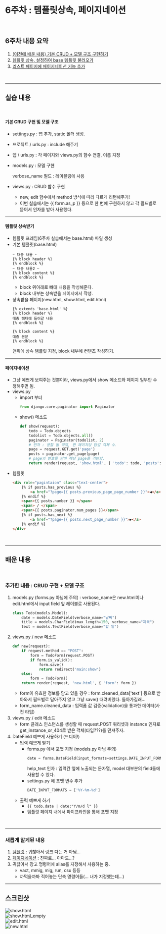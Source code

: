 # 6주차 : 템플릿상속, 페이지네이션
</br>

## 6주차 내용 요약
1. [(이전에 배운 내용) 기본 CRUD + 모델 구조 구현하기](#기본-CRUD-구현-및-모델-구조)
2. [템플릿 상속, 설정하여 base 템플릿 불러오기](#템플릿-상속받기)
3. [리스트 페이지에 페이지네이션 기능 추가](#페이지네이션)  
</br>

* * *

## **실습 내용**
</BR>

#### **기본 CRUD 구현 및 모델 구조**
   - settings.py : 앱 추가, static 폴더 생성.
   - 프로젝트 / urls.py : include 해주기
   - 앱 / urls.py : 각 페이지와 views.py의 함수 연결, 이름 지정
   - models.py : 모델 구현
        
        verbose_name 필드 : 레이블링에 사용
   - views.py : CRUD 함수 구현
     - new, edit 함수에서 method 방식에 따라 다르게 리턴해주기!
     - 이번 실습에서는 {{ form.as_p }} 등으로 한 번에 구현하지 않고 각 필드별로 뜯어서 인자를 받아 사용했다.
* * *
#### **템플릿 상속받기**
   - 템플릿 프레임(6주차 실습에서는 base.html) 파일 생성
   - 기본 템플릿(base.html)
        ``` html5
        ~ 대충 내용 ~
        {% block header %}
        {% endblock %}
        ~ 대충 내용2 ~
        {% block content %}
        {% endblock %}
        ```
      - block 위아래로 뼈대 내용을 작성해준다.
      - block 내부는 상속받을 페이지에서 작성.
   - 상속받을 페이지(new.html, show.html, edit.html)
        ``` html5
        {% extends 'base.html' %}
        {% block header %}
        대충 헤더에 들어갈 내용
        {% endblock %}

        {% block content %}
        대충 본문
        {% endblock %}
        ```
        맨위에 상속 템플릿 지정, block 내부에 컨텐츠 작성하기.
* * * 
#### **페이지네이션**
   - 그냥 예쁘게 보여주는 것뿐이라, views.py에서 show 메소드와 페이지 일부만 수정해주면 됨.
   - views.py
     - import 부터
        ``` python
        from django.core.paginator import Paginator
        ```
      - show() 메소드
        ``` python
        def show(request):
            todo = Todo.objects
            todolist = Todo.objects.all()
            paginator = Paginator(todolist, 2)
            # 인자 : 분할 될 객체, 한 페이지당 담길 객체 수.
            page = request.GET.get('page')
            posts = paginator.get_page(page)
            # page의 번호를 받아 해당 page를 리턴함.
            return render(request, 'show.html', { 'todo': todo, 'posts': posts })
        ```
   - 템플릿
        ``` html
        <div role="pagintaion" class="text-center">
            {% if posts.has_previous %}
                <a href="?page={{ posts.previous_page_page_number }}">◀</a>
            {% endif %}
            <span>{{ posts.number }} </span>
            <span> / </span>
            <span>{{ posts.paginator.num_pages }}</span>
            {% if posts.has_next %}
                <a href="?page={{ posts.next_page_number }}">▶</a>
            {% endif %}
        </div> 
        ``` 
</BR>

* * *
## **배운 내용**
</BR>

### **추가한 내용 : CRUD 구현 + 모델 구조**
   1. models.py (forms.py 아님에 주의) : verbose_name은 new.html이나 edit.html에서 input field 앞 레이블로 사용된다.
      ``` python
      class Todo(models.Model):
          date = models.DateField(verbose_name="날짜")
          title = models.CharField(max_length=150, verbose_name="제목")
          text = models.TextField(verbose_name="할 일")
      ```
   2. views.py / new 메소드
      ``` python
      def new(request):
          if request.method == "POST":
              form = TodoForm(request.POST)
              if form.is_valid():
                  form.save()
                  return redirect('main:show')
          else:
              form = TodoForm()
          return render(request, 'new.html', { 'form': form })
      ```
      * form이 유효한 정보를 담고 있을 경우 : form.cleaned_data['text'] 등으로 받아와서 필드별로 담아주지 않고 그냥 save() 때려버렸다. 돌아가길래...
      * form_name.cleaned_data : 입력폼 값 검증(validation)을 통과한 데이터(사전 타입)
   3. views.py / edit 메소드
      * form 클래스 인스턴스를 생성할 때 request.POST 쿼리셋과 instance 인자로 get_instance_or_404로 받은 객체(타입???)를 던져주자.
   4. DateField 예쁘게 사용하기 (드디어!)
      * 입력 예쁘게 받기 
        * forms.py 에서 포맷 지정 (models.py 아님 주의)
            ``` python
            date = forms.DateField(input_formats=settings.DATE_INPUT_FORMATS, help_text="Formats: YYYY-MM-DD", required=True)
            ```
            help_text 인자 : 입력칸 옆에 노출되는 문자열, model 대부분의 field들에 사용할 수 있다.
        * settings.py 에 포맷 변수 추가
            ``` python
            DATE_INPUT_FORMATS = ['%Y-%m-%d']
            ```
      * 출력 예쁘게 하기
        * ```{{ todo.date | date:"Y/m/d l" }}```
        * 템플릿 페이지 내에서 파이프라인을 통해 포맷 지정  
</br>

* * *
### **새롭게 알게된 내용**
  1. [템플릿](#템플릿-상속받기) : 귀찮아서 링크 다는 거 아님...
  2. [페이지네이션](#페이지네이션) : 진짜로...  아마도...?
  3. 귀찮아서 장고 명령어에 alias를 지정해서 사용하는 중.
     * vact, mmig, mig, run, csu 등등
     * 까먹을까봐 적어놓는 단축 명령어들(... 내가 지정했는데...)


* * *
## 스크린샷

![show.html](https://github.com/dadahee/likelion8th/blob/master/Django/lab06/screenshots/todo_show.html.png)   
![show.html_empty](https://github.com/dadahee/likelion8th/blob/master/Django/lab06/screenshots/todo_show_empty.png)  
![edit.html](https://github.com/dadahee/likelion8th/blob/master/Django/lab06/screenshots/todo_edit.html.png)   
![new.html](https://github.com/dadahee/likelion8th/blob/master/Django/lab06/screenshots/todo_new.html.png)   